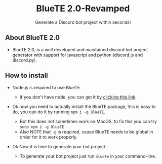 <h1 align="center">BlueTE 2.0-Revamped</h1>
<p align="center">Generate a Discord bot project within seconds!</p>

## About BlueTE 2.0
* BlueTE 2.0, is a well developed and maintained discord bot project generator with support for javascript and python (discord.js and discord.py).

## How to install
- Node.js is required to use BlueTE
  - if you don't have node, you can get it by [clicking this link](https://nodejs.org/en)

- Ok now you need to actually install the BlueTE package, this is easy to do, you can do it by running `npm i -g BlueTE`.
   - But this does not sometimes work on MacOS, to fix this you can try `sudo npm i -g BlueTE`
   - Also NOTE that `-g` is required, cause BlueTE needs to be global in order for it to work properly.

- Ok Now it is time to generate your bot project.
   - To generate your bot project just run `bluete` in your command-line.
